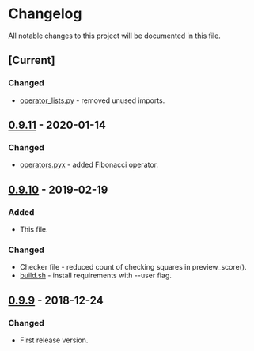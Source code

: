 # Changelog
All notable changes to this project will be documented in this file.

## [Current]
### Changed
- [operator_lists.py](operator_lists.py) - removed unused imports.

## [0.9.11] - 2020-01-14
### Changed
- [operators.pyx](operators.pyx) - added Fibonacci operator.

## [0.9.10] - 2019-02-19
### Added
- This file.

### Changed
- Checker file - reduced count of checking squares in preview_score().
- [build.sh](build.sh) - install requirements with --user flag.

## [0.9.9] - 2018-12-24
### Changed
- First release version.

[0.9.11]: https://github.com/qiray/MathArtist/releases/tag/0.9.11
[0.9.10]: https://github.com/qiray/MathArtist/releases/tag/0.9.10
[0.9.9]: https://github.com/qiray/MathArtist/releases/tag/0.9.9
